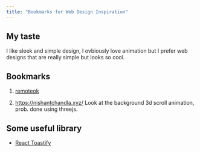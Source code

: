 ```yaml
---
title: "Bookmarks for Web Design Inspiration"
---
```


## My taste

I like sleek and simple design, I ovbiously love animation but I prefer web designs that are really simple but looks so cool.

## Bookmarks

1. [remoteok](https://remoteok.com/)

2. https://nishantchandla.xyz/
   Look at the background 3d scroll animation, prob. done using threejs.

## Some useful library

- [React Toastify](https://www.npmjs.com/package/react-toastify)
